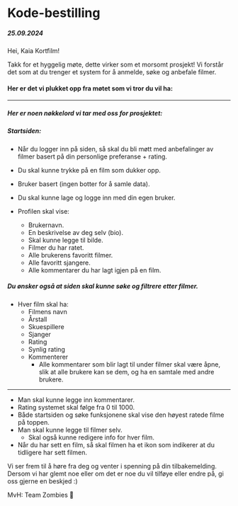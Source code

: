 # Kode-bestilling
##### 25.09.2024

Hei, Kaia Kortfilm!

Takk for et hyggelig møte, dette virker som et morsomt prosjekt!
Vi forstår det som at du trenger et system for å anmelde, søke og anbefale filmer.

#### Her er det vi plukket opp fra møtet som vi tror du vil ha:

---

##### Her er noen nøkkelord vi tar med oss for prosjektet:

##### Startsiden:
  - Når du logger inn på siden, så skal du bli møtt med anbefalinger av filmer basert på din personlige preferanse + rating.
  - Du skal kunne trykke på en film som dukker opp.

- Bruker basert (ingen botter for å samle data).
- Du skal kunne lage og logge inn med din egen bruker.
- Profilen skal vise:
  - Brukernavn.
  - En beskrivelse av deg selv (bio).
  - Skal kunne legge til bilde.
  - Filmer du har ratet.
  - Alle brukerens favoritt filmer.
  - Alle favoritt sjangere.
  - Alle kommentarer du har lagt igjen på en film.

##### Du ønsker også at siden skal kunne søke og filtrere etter filmer.
- Hver film skal ha:
  - Filmens navn
  - Årstall
  - Skuespillere
  - Sjanger
  - Rating
  - Synlig rating
  - Kommenterer
    - Alle kommentarer som blir lagt til under filmer skal være åpne, slik at alle brukere kan se dem, og ha en samtale med andre brukere.  

---

- Man skal kunne legge inn kommentarer.
- Rating systemet skal følge fra 0 til 1000.
- Både startsiden og søke funksjonene skal vise den høyest ratede filme på toppen. 
- Man skal kunne legge til filmer selv.
  - Skal også kunne redigere info for hver film.
- Når du har sett en film, så skal filmen ha et ikon som indikerer at du tidligere har sett filmen.

Vi ser frem til å høre fra deg og venter i spenning på din tilbakemelding.
Dersom vi har glemt noe eller om det er noe du vil tilføye eller endre på, gi oss gjerne en beskjed :)

MvH: Team Zombies 🧟
